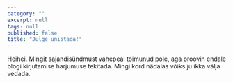 ```yaml
---
category: ""
excerpt: null
tags: null
published: false
title: "Julge unistada!"
---
```

Heihei. Mingit sajandisündmust vahepeal toimunud pole, aga proovin endale blogi kirjutamise harjumuse tekitada. Mingi kord nädalas võiks ju ikka välja vedada. 